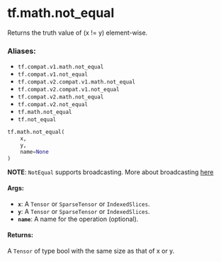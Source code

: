 <div itemscope itemtype="http://developers.google.com/ReferenceObject">
<meta itemprop="name" content="tf.math.not_equal" />
<meta itemprop="path" content="Stable" />
</div>

# tf.math.not_equal

Returns the truth value of (x != y) element-wise.

### Aliases:

* `tf.compat.v1.math.not_equal`
* `tf.compat.v1.not_equal`
* `tf.compat.v2.compat.v1.math.not_equal`
* `tf.compat.v2.compat.v1.not_equal`
* `tf.compat.v2.math.not_equal`
* `tf.compat.v2.not_equal`
* `tf.math.not_equal`
* `tf.not_equal`

``` python
tf.math.not_equal(
    x,
    y,
    name=None
)
```

<!-- Placeholder for "Used in" -->

**NOTE**: `NotEqual` supports broadcasting. More about broadcasting [here](
https://docs.scipy.org/doc/numpy-1.13.0/user/basics.broadcasting.html)

#### Args:


* <b>`x`</b>: A `Tensor` or `SparseTensor` or `IndexedSlices`.
* <b>`y`</b>: A `Tensor` or `SparseTensor` or `IndexedSlices`.
* <b>`name`</b>: A name for the operation (optional).


#### Returns:

A `Tensor` of type bool with the same size as that of x or y.
